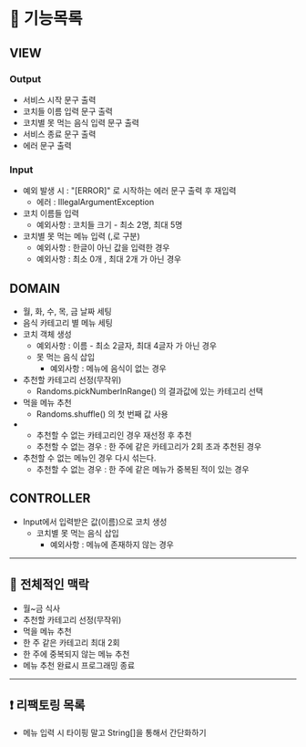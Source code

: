 # 📌 기능목록

## VIEW
### Output
- 서비스 시작 문구 출력
- 코치들 이름 입력 문구 출력
- 코치별 못 먹는 음식 입력 문구 출력
- 서비스 종료 문구 출력
- 에러 문구 출력

### Input
- 예외 발생 시 : "[ERROR]" 로 시작하는 에러 문구 출력 후 재입력
  - 에러 : IllegalArgumentException
- 코치 이름들 입력
  - 예외사항 : 코치들 크기 - 최소 2명, 최대 5명
- 코치별 못 먹는 메뉴 입력 (,로 구분)
  - 예외사항 : 한글이 아닌 값을 입력한 경우
  - 예외사항 : 최소 0개 , 최대 2개 가 아닌 경우

## DOMAIN
- 월, 화, 수, 목, 금 날짜 세팅
- 음식 카테고리 별 메뉴 세팅
- 코치 객체 생성
  - 예외사항 : 이름 - 최소 2글자, 최대 4글자 가 아닌 경우
  - 못 먹는 음식 삽입 
    - 예외사항 : 메뉴에 음식이 없는 경우
- 추천할 카테고리 선정(무작위)
  - Randoms.pickNumberInRange() 의 결과값에 있는 카테고리 선택
- 먹을 메뉴 추천
  - Randoms.shuffle() 의 첫 번째 값 사용
- - 추천할 수 없는 카테고리인 경우 재선정 후 추천
  - 추천할 수 없는 경우 : 한 주에 같은 카테고리가 2회 초과 추천된 경우
- 추천할 수 없는 메뉴인 경우 다시 섞는다.
  - 추천할 수 없는 경우 : 한 주에 같은 메뉴가 중복된 적이 있는 경우

## CONTROLLER
- Input에서 입력받은 값(이름)으로 코치 생성
  - 코치별 못 먹는 음식 삽입
    - 예외사항 : 메뉴에 존재하지 않는 경우


-----
## 📖 전체적인 맥락

- 월~금 식사
- 추천할 카테고리 선정(무작위)
- 먹을 메뉴 추천
- 한 주 같은 카테고리 최대 2회
- 한 주에 중복되지 않는 메뉴 추천
- 메뉴 추천 완료시 프로그래밍 종료

------
## ❗ 리팩토링 목록

- 메뉴 입력 시 타이핑 말고 String[]을 통해서 간단화하기

